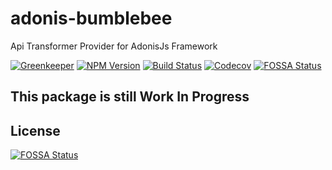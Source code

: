 # adonis-bumblebee

Api Transformer Provider for AdonisJs Framework

[![Greenkeeper][greenkeeper-image]][greenkeeper-url]
[![NPM Version][npm-image]][npm-url]
[![Build Status][travis-image]][travis-url]
[![Codecov][codecov-image]][codecov-url]
[![FOSSA Status](https://app.fossa.io/api/projects/git%2Bgithub.com%2Frhwilr%2Fadonis-bumblebee.svg?type=shield)](https://app.fossa.io/projects/git%2Bgithub.com%2Frhwilr%2Fadonis-bumblebee?ref=badge_shield)

## This package is still Work In Progress


[greenkeeper-image]: https://badges.greenkeeper.io/rhwilr/adonis-bumblebee.svg
[greenkeeper-url]: https://greenkeeper.io

[npm-image]: https://img.shields.io/npm/v/adonis-bumblebee.svg?style=flat-square
[npm-url]: https://www.npmjs.com/package/adonis-bumblebee

[travis-image]: https://img.shields.io/travis/rhwilr/adonis-bumblebee/master.svg?style=flat-square
[travis-url]: https://travis-ci.org/rhwilr/adonis-bumblebee

[codecov-image]: https://img.shields.io/codecov/c/github/rhwilr/adonis-bumblebee.svg?style=flat-square
[codecov-url]: https://codecov.io/gh/rhwilr/adonis-bumblebee

## License
[![FOSSA Status](https://app.fossa.io/api/projects/git%2Bgithub.com%2Frhwilr%2Fadonis-bumblebee.svg?type=large)](https://app.fossa.io/projects/git%2Bgithub.com%2Frhwilr%2Fadonis-bumblebee?ref=badge_large)